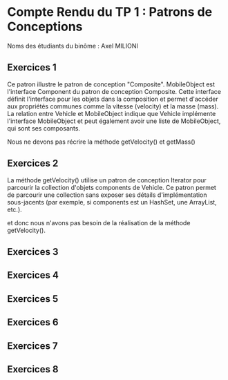 # Compte Rendu du TP 1 : Patrons de Conceptions

Noms des étudiants du binôme : Axel MILIONI

## Exercices 1

Ce patron illustre le patron de conception "Composite". 
MobileObject est l'interface Component du patron de conception Composite. Cette interface définit l'interface pour les objets dans la composition et permet d'accéder aux propriétés communes comme la vitesse (velocity) et la masse (mass).
La relation entre Vehicle et MobileObject indique que Vehicle implémente l'interface MobileObject et peut également avoir une liste de MobileObject, qui sont ses composants.

Nous ne devons pas récrire la méthode getVelocity() et getMass()

## Exercices 2

La méthode getVelocity() utilise un patron de conception Iterator pour parcourir la collection d'objets components de Vehicle. Ce patron permet de parcourir une collection sans exposer ses détails d'implémentation sous-jacents (par exemple, si components est un HashSet, une ArrayList, etc.).

et donc nous n'avons pas besoin de la réalisation de la méthode getVelocity().


## Exercices 3

## Exercices 4

## Exercices 5

## Exercices 6

## Exercices 7

## Exercices 8


